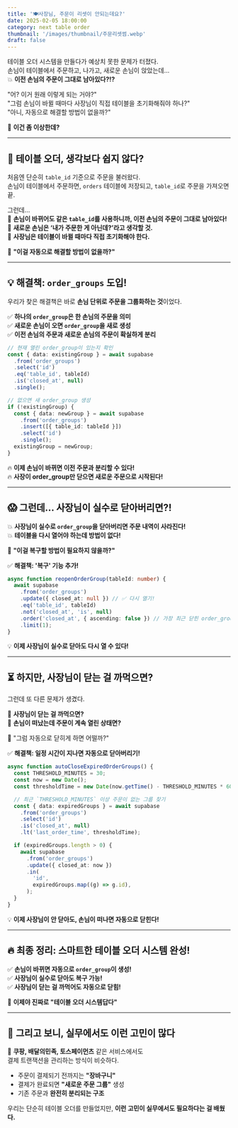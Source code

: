 ```yaml
---
title: '🍽️사장님, 주문이 리셋이 안되는데요?'
date: 2025-02-05 18:00:00
category: next table order
thumbnail: '/images/thumbnail/주문리셋썸.webp'
draft: false
---
```


테이블 오더 시스템을 만들다가 예상치 못한 문제가 터졌다.  
손님이 테이블에서 주문하고, 나가고, 새로운 손님이 앉았는데…  
💥 **이전 손님의 주문이 그대로 남아있다?!?**

"어? 이거 원래 이렇게 되는 거야?"  
"그럼 손님이 바뀔 때마다 사장님이 직접 테이블을 초기화해줘야 하나?"  
"아니, 자동으로 해결할 방법이 없을까?"

🤯 **이건 좀 이상한데?**

---

## **🧐 테이블 오더, 생각보다 쉽지 않다?**

처음엔 단순히 `table_id` 기준으로 주문을 불러왔다.  
손님이 테이블에서 주문하면, `orders` 테이블에 저장되고, `table_id`로 주문을 가져오면 끝.

<!-- TODO(@smosco): 주문 내역에 내가 주문한게 아닌 것도 포함된 이미지 -->

그런데…  
🚨 **손님이 바뀌어도 같은 `table_id`를 사용하니까, 이전 손님의 주문이 그대로 남아있다!**  
🚨 **새로운 손님은 ‘내가 주문한 게 아닌데?’라고 생각할 것.**  
🚨 **사장님은 테이블이 바뀔 때마다 직접 초기화해야 한다.**

🛑 **"이걸 자동으로 해결할 방법이 없을까?"**

---

## **💡 해결책: `order_groups` 도입!**

우리가 찾은 해결책은 바로 **손님 단위로 주문을 그룹화하는 것**이었다.

✅ **하나의 `order_group`은 한 손님의 주문을 의미**  
✅ **새로운 손님이 오면 `order_group`을 새로 생성**  
✅ **이전 손님의 주문과 새로운 손님의 주문이 확실하게 분리**

```ts
// 현재 열린 order_group이 있는지 확인
const { data: existingGroup } = await supabase
  .from('order_groups')
  .select('id')
  .eq('table_id', tableId)
  .is('closed_at', null)
  .single();

// 없으면 새 order_group 생성
if (!existingGroup) {
  const { data: newGroup } = await supabase
    .from('order_groups')
    .insert([{ table_id: tableId }])
    .select('id')
    .single();
  existingGroup = newGroup;
}
```

🔥 **이제 손님이 바뀌면 이전 주문과 분리할 수 있다!**  
🔥 **사장이 order_group만 닫으면 새로운 주문으로 시작된다!**

---

## **😱 그런데… 사장님이 실수로 닫아버리면?!**

💥 **사장님이 실수로 `order_group`을 닫아버리면 주문 내역이 사라진다!**  
💥 **테이블을 다시 열어야 하는데 방법이 없다!**

🚀 **"이걸 복구할 방법이 필요하지 않을까?"**

✅ **해결책: '복구' 기능 추가!**

```ts
async function reopenOrderGroup(tableId: number) {
  await supabase
    .from('order_groups')
    .update({ closed_at: null }) // ✅ 다시 열기!
    .eq('table_id', tableId)
    .not('closed_at', 'is', null)
    .order('closed_at', { ascending: false }) // 가장 최근 닫힌 order_group을 선택
    .limit(1);
}
```

💡 **이제 사장님이 실수로 닫아도 다시 열 수 있다!**

---

## **⏳ 하지만, 사장님이 닫는 걸 까먹으면?**

그런데 또 다른 문제가 생겼다.

🚨 **사장님이 닫는 걸 까먹으면?**  
🚨 **손님이 떠났는데 주문이 계속 열린 상태면?**

🤔 "그럼 자동으로 닫히게 하면 어떨까?"

✅ **해결책: 일정 시간이 지나면 자동으로 닫아버리기!**

```ts
async function autoCloseExpiredOrderGroups() {
  const THRESHOLD_MINUTES = 30;
  const now = new Date();
  const thresholdTime = new Date(now.getTime() - THRESHOLD_MINUTES * 60 * 1000);

  // 최근 `THRESHOLD_MINUTES` 이상 주문이 없는 그룹 찾기
  const { data: expiredGroups } = await supabase
    .from('order_groups')
    .select('id')
    .is('closed_at', null)
    .lt('last_order_time', thresholdTime);

  if (expiredGroups.length > 0) {
    await supabase
      .from('order_groups')
      .update({ closed_at: now })
      .in(
        'id',
        expiredGroups.map((g) => g.id),
      );
  }
}
```

💡 **이제 사장님이 안 닫아도, 손님이 떠나면 자동으로 닫힌다!**

---

## **🔥 최종 정리: 스마트한 테이블 오더 시스템 완성!**

✅ **손님이 바뀌면 자동으로 `order_group`이 생성!**  
✅ **사장님이 실수로 닫아도 복구 가능!**  
✅ **사장님이 닫는 걸 까먹어도 자동으로 닫힘!**

🚀 **이제야 진짜로 "테이블 오더 시스템답다"**

---

## **👀 그리고 보니, 실무에서도 이런 고민이 많다**

👀 **쿠팡, 배달의민족, 토스페이먼츠** 같은 서비스에서도  
결제 트랜잭션을 관리하는 방식이 비슷하다.

- 주문이 결제되기 전까지는 **"장바구니"**
- 결제가 완료되면 **"새로운 주문 그룹"** 생성
- 기존 주문과 **완전히 분리되는 구조**

우리는 단순히 테이블 오더를 만들었지만, **이런 고민이 실무에서도 필요하다는 걸 배웠다.**
